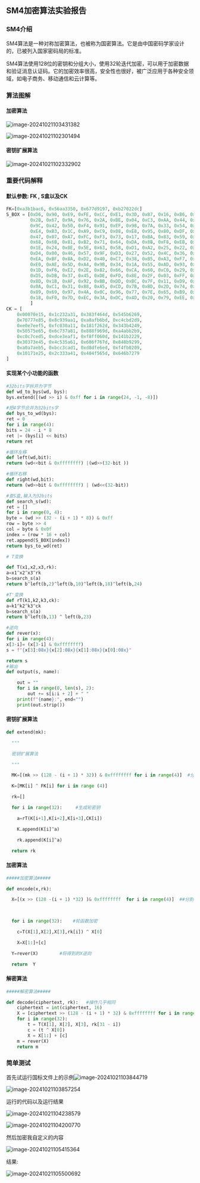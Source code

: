 ## SM4加密算法实验报告

### SM4介绍

SM4算法是一种对称加密算法，也被称为国密算法。它是由中国密码学家设计的，已被列入国家密码局的标准。

SM4算法使用128位的密钥和分组大小，使用32轮迭代加密，可以用于加密数据和验证消息认证码。它的加密效率很高，安全性也很好，被广泛应用于各种安全领域，如电子商务、移动通信和云计算等。

### 算法图解

#### 加密算法

![image-20241021103431382](C:\Users\86199\AppData\Roaming\Typora\typora-user-images\image-20241021103431382.png)

![image-20241021102301494](C:\Users\86199\AppData\Roaming\Typora\typora-user-images\image-20241021102301494.png)

#### 密钥扩展算法

![image-20241021102332902](C:\Users\86199\AppData\Roaming\Typora\typora-user-images\image-20241021102332902.png)

### 重要代码解释

#### 默认参数:   FK , S盒以及CK

```python
FK=[0xa3b1bac6, 0x56aa3350, 0x677d9197, 0xb27022dc]
S_BOX = [0xD6, 0x90, 0xE9, 0xFE, 0xCC, 0xE1, 0x3D, 0xB7, 0x16, 0xB6, 0x14, 0xC2, 0x28, 0xFB, 0x2C, 0x05,
         0x2B, 0x67, 0x9A, 0x76, 0x2A, 0xBE, 0x04, 0xC3, 0xAA, 0x44, 0x13, 0x26, 0x49, 0x86, 0x06, 0x99,
         0x9C, 0x42, 0x50, 0xF4, 0x91, 0xEF, 0x98, 0x7A, 0x33, 0x54, 0x0B, 0x43, 0xED, 0xCF, 0xAC, 0x62,
         0xE4, 0xB3, 0x1C, 0xA9, 0xC9, 0x08, 0xE8, 0x95, 0x80, 0xDF, 0x94, 0xFA, 0x75, 0x8F, 0x3F, 0xA6,
         0x47, 0x07, 0xA7, 0xFC, 0xF3, 0x73, 0x17, 0xBA, 0x83, 0x59, 0x3C, 0x19, 0xE6, 0x85, 0x4F, 0xA8,
         0x68, 0x6B, 0x81, 0xB2, 0x71, 0x64, 0xDA, 0x8B, 0xF8, 0xEB, 0x0F, 0x4B, 0x70, 0x56, 0x9D, 0x35,
         0x1E, 0x24, 0x0E, 0x5E, 0x63, 0x58, 0xD1, 0xA2, 0x25, 0x22, 0x7C, 0x3B, 0x01, 0x21, 0x78, 0x87,
         0xD4, 0x00, 0x46, 0x57, 0x9F, 0xD3, 0x27, 0x52, 0x4C, 0x36, 0x02, 0xE7, 0xA0, 0xC4, 0xC8, 0x9E,
         0xEA, 0xBF, 0x8A, 0xD2, 0x40, 0xC7, 0x38, 0xB5, 0xA3, 0xF7, 0xF2, 0xCE, 0xF9, 0x61, 0x15, 0xA1,
         0xE0, 0xAE, 0x5D, 0xA4, 0x9B, 0x34, 0x1A, 0x55, 0xAD, 0x93, 0x32, 0x30, 0xF5, 0x8C, 0xB1, 0xE3,
         0x1D, 0xF6, 0xE2, 0x2E, 0x82, 0x66, 0xCA, 0x60, 0xC0, 0x29, 0x23, 0xAB, 0x0D, 0x53, 0x4E, 0x6F,
         0xD5, 0xDB, 0x37, 0x45, 0xDE, 0xFD, 0x8E, 0x2F, 0x03, 0xFF, 0x6A, 0x72, 0x6D, 0x6C, 0x5B, 0x51,
         0x8D, 0x1B, 0xAF, 0x92, 0xBB, 0xDD, 0xBC, 0x7F, 0x11, 0xD9, 0x5C, 0x41, 0x1F, 0x10, 0x5A, 0xD8,
         0x0A, 0xC1, 0x31, 0x88, 0xA5, 0xCD, 0x7B, 0xBD, 0x2D, 0x74, 0xD0, 0x12, 0xB8, 0xE5, 0xB4, 0xB0,
         0x89, 0x69, 0x97, 0x4A, 0x0C, 0x96, 0x77, 0x7E, 0x65, 0xB9, 0xF1, 0x09, 0xC5, 0x6E, 0xC6, 0x84,
         0x18, 0xF0, 0x7D, 0xEC, 0x3A, 0xDC, 0x4D, 0x20, 0x79, 0xEE, 0x5F, 0x3E, 0xD7, 0xCB, 0x39, 0x48
         ]
CK = [
    0x00070e15, 0x1c232a31, 0x383f464d, 0x545b6269,
    0x70777e85, 0x8c939aa1, 0xa8afb6bd, 0xc4cbd2d9,
    0xe0e7eef5, 0xfc030a11, 0x181f262d, 0x343b4249,
    0x50575e65, 0x6c737a81, 0x888f969d, 0xa4abb2b9,
    0xc0c7ced5, 0xdce3eaf1, 0xf8ff060d, 0x141b2229,
    0x30373e45, 0x4c535a61, 0x686f767d, 0x848b9299,
    0xa0a7aeb5, 0xbcc3cad1, 0xd8dfe6ed, 0xf4fb0209,
    0x10171e25, 0x2c333a41, 0x484f565d, 0x646b7279
]
```

#### 实现某个小功能的函数

```python
#32bits字拆开为字节
def wd_to_bys(wd, bys):    
bys.extend([(wd >> i) & 0xff for i in range(24, -1, -8)])

#把4字节合并为32bits字
def bys_to_wd(bys):          
ret = 0
for i in range(4):
bits = 24 - i * 8
ret |= (bys[i] << bits)
return ret

#循环左移
def left(wd,bit):          
return (wd<<bit & 0xffffffff) |(wd>>(32-bit ))

#循环右移
def right(wd,bit):           
return (wd>>bit & 0xffffffff) | (wd<<(32-bit))

#查S盒,输入为32bits
def search_s(wd):               
ret = []
for i in range(0, 4):
byte = (wd >> (32 - (i + 1) * 8)) & 0xff 
row = byte >> 4
col = byte & 0x0f
index = (row * 16 + col)
ret.append(S_BOX[index])
return bys_to_wd(ret)

# T变换

def T(x1,x2,x3,rk):            
a=x1^x2^x3^rk
b=search_s(a)
return b^left(b,2)^left(b,10)^left(b,18)^left(b,24)

#T'变换
def rT(k1,k2,k3,ck):            
a=k1^k2^k3^ck
b=search_s(a)
return b^left(b,13) ^ left(b,23)

#逆向
def rever(x):                  
for i in range(4):
x[3-i]= (x[3-i] & 0xffffffff)
s = f"{x[3]:08x}{x[2]:08x}{x[1]:08x}{x[0]:08x}"

return s
#输出
def output(s, name):          

​    out = ""
​    for i in range(0, len(s), 2):
​        out += s[i:i + 2] + " "
​    print(f"{name}:", end="")
​    print(out.strip())
```

#### 密钥扩展算法



```python
def extend(mk):  

  """

  密钥扩展算法

  """      

  MK=[(mk >> (128 - (i + 1) * 32)) & 0xffffffff for i in range(4)]  #分割为8bits一组

  K=[MK[i] ^ FK[i] for i in range (4)]

  rk=[]

  for i in range(32):     #生成轮密钥

​    a=rT(K[i+1],K[i+2],K[i+3],CK[i])

​    K.append(K[i]^a)

​    rk.append(K[i]^a)

  return rk
```

#### 加密算法

```python
#####加密算法#####

def encode(x,rk):

  X=[(x >> (128 -(i + 1) *32) )& 0xffffffff  for i in range(4)]  ##分割

  

  for i in range(32):    #轮函数加密

​    c=T(X[1],X[2],X[3],rk[i]) ^ X[0]

​    X=X[1:]+[c]

  Y=rever(X)        #将得到的X逆向

  return  Y
```

#### 解密算法

```python
#####解密算法#####

def decode(ciphertext, rk):   #操作几乎相同
    ciphertext = int(ciphertext, 16)
    X = [ciphertext >> (128 - (i + 1) * 32) & 0xffffffff for i in range(4)]
    for i in range(32):
        t = T(X[1], X[2], X[3], rk[31 - i])
        c = (t ^ X[0])
        X = X[1:] + [c]
    m = rever(X)
    return m
```

### 简单测试

首先试运行国标文件上的示例![image-20241021103844719](C:\Users\86199\AppData\Roaming\Typora\typora-user-images\image-20241021103844719.png)

![image-20241021103857254](C:\Users\86199\AppData\Roaming\Typora\typora-user-images\image-20241021103857254.png)

运行的代码以及运行结果

![image-20241021104238579](C:\Users\86199\AppData\Roaming\Typora\typora-user-images\image-20241021104238579.png)

![image-20241021104200770](C:\Users\86199\AppData\Roaming\Typora\typora-user-images\image-20241021104200770.png)

然后加密我自定义的内容

![image-20241021105415364](C:\Users\86199\AppData\Roaming\Typora\typora-user-images\image-20241021105415364.png)

结果:

![image-20241021105500692](C:\Users\86199\AppData\Roaming\Typora\typora-user-images\image-20241021105500692.png)